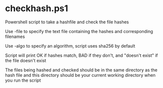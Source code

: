 # checkhash.ps1
Powershell script to take a hashfile and check the file hashes


Use -file to specify the text file containing the hashes and corresponding filenames

Use -algo to specify an algorithm, script uses sha256 by default


Script will print OK if hashes match, BAD if they don't, and "doesn't exist" if the file doesn't exist


The files being hashed and checked should be in the same directory as the hash file and this directory should be your current working directory when you run the script
